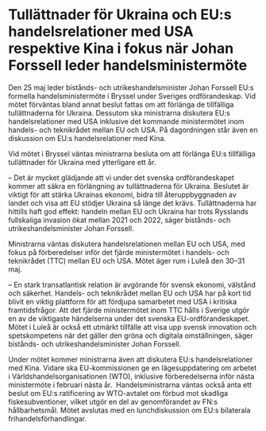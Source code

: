 # Tullättnader för Ukraina och EU:s handelsrelationer med USA respektive Kina i fokus när Johan Forssell leder handelsministermöte

Den 25 maj leder bistånds- och utrikeshandelsminister Johan Forssell EU:s formella handelsministermöte i Bryssel under Sveriges ordförandeskap. Vid mötet förväntas bland annat beslut fattas om att förlänga de tillfälliga tullättnaderna för Ukraina. Dessutom ska ministrarna diskutera EU:s handelsrelationer med USA inklusive det kommande ministermötet inom handels- och teknikrådet mellan EU och USA. På dagordningen står även en diskussion om EU:s handelsrelationer med Kina.

Vid mötet i Bryssel väntas ministrarna besluta om att förlänga EU:s tillfälliga tullättnader för Ukraina med ytterligare ett år.

– Det är mycket glädjande att vi under det svenska ordförandeskapet kommer att säkra en förlängning av tullättnaderna för Ukraina. Beslutet är viktigt för att stärka Ukrainas ekonomi, bidra till återuppbyggnaden av landet och visa att EU stödjer Ukraina så länge det krävs. Tullättnaderna har hittills haft god effekt: handeln mellan EU och Ukraina har trots Rysslands fullskaliga invasion ökat mellan 2021 och 2022, säger bistånds- och utrikeshandelsminister Johan Forssell.

Ministrarna väntas diskutera handelsrelationen mellan EU och USA, med fokus på förberedelser inför det fjärde ministermötet i handels- och teknikrådet (TTC) mellan EU och USA. Mötet äger rum i Luleå den 30–31 maj.

– En stark transatlantisk relation är avgörande för svensk ekonomi, välstånd och säkerhet. Handels- och teknikrådet mellan EU och USA har på kort tid blivit en viktig plattform för att fördjupa samarbetet med USA i kritiska framtidsfrågor. Att det fjärde ministermötet inom TTC hålls i Sverige utgör en av de viktigaste händelserna under det svenska EU-ordförandeskapet. Mötet i Luleå är också ett utmärkt tillfälle att visa upp svensk innovation och spetskompetens när det gäller den gröna och digitala omställningen, säger bistånds- och utrikeshandelsminister Johan Forssell.

Under mötet kommer ministrarna även att diskutera EU:s handelsrelationer med Kina. Vidare ska EU-kommissionen ge en lägesuppdatering om arbetet i Världshandelsorganisationen (WTO), inklusive förberedelserna inför nästa ministermöte i februari nästa år.  Handelsministrarna väntas också anta ett beslut om EU:s ratificering av WTO-avtalet om förbud mot skadliga fiskesubventioner, vilket utgör en del av genomförandet av FN:s hållbarhetsmål. Mötet avslutas med en lunchdiskussion om EU:s bilaterala frihandelsförhandlingar.
